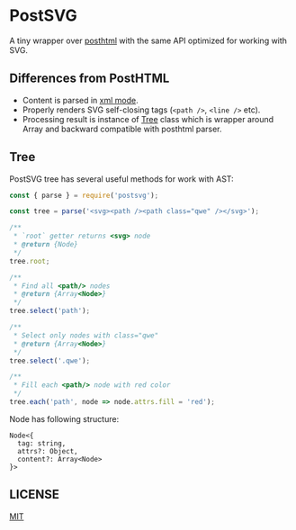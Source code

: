# PostSVG

A tiny wrapper over [posthtml](https://github.com/posthtml/posthtml) with the same 
API optimized for working with SVG.

## Differences from PostHTML

- Content is parsed in [xml mode](https://github.com/fb55/htmlparser2/wiki/Parser-options#option-xmlmode).
- Properly renders SVG self-closing tags (`<path />`, `<line />` etc).
- Processing result is instance of [Tree](https://github.com/kisenka/svg-mixer/blob/master/packages/postsvg/lib/tree.js) class which is wrapper 
  around Array and backward compatible with posthtml parser.

## Tree

PostSVG tree has several useful methods for work with AST:

```js
const { parse } = require('postsvg');

const tree = parse('<svg><path /><path class="qwe" /></svg>');

/**
 * `root` getter returns <svg> node
 * @return {Node}
 */ 
tree.root;

/**
 * Find all <path/> nodes
 * @return {Array<Node>}
 */
tree.select('path'); 

/**
 * Select only nodes with class="qwe"
 * @return {Array<Node>}
 */
tree.select('.qwe');

/**
 * Fill each <path/> node with red color 
 */
tree.each('path', node => node.attrs.fill = 'red');
```

Node has following structure:
```
Node<{
  tag: string,
  attrs?: Object,
  content?: Array<Node>
}>
```

## LICENSE

[MIT](https://github.com/JetBrains/svg-mixer/blob/master/LICENSE)
